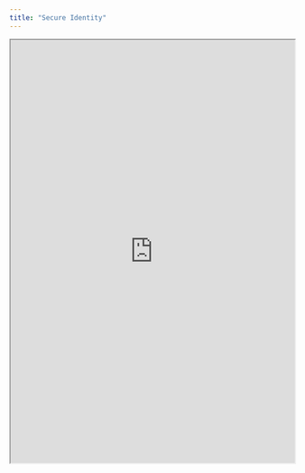 ```yaml
---
title: "Secure Identity"
---
```




<iframe height="750" width="100%" src="https://ewelton.github.io/ktest/wiki.html#Secure%20Identity"></iframe>

